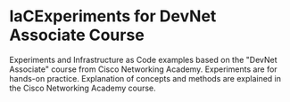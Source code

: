 # IaCExperiments for DevNet Associate Course
Experiments and Infrastructure as Code examples based on the "DevNet Associate" course from Cisco Networking Academy.
Experiments are for hands-on practice.
Explanation of concepts and methods are explained in the Cisco Networking Academy course.

